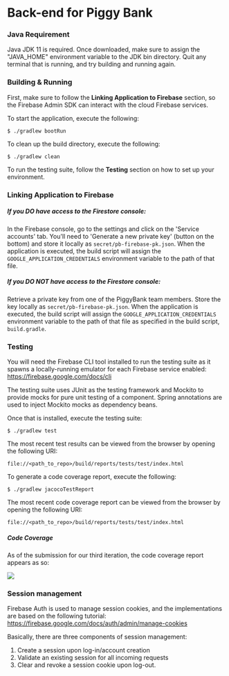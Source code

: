# Back-end for Piggy Bank

### Java Requirement

Java JDK 11 is required.
Once downloaded, make sure to assign the "JAVA_HOME" environment variable to the JDK bin directory.
Quit any terminal that is running, and try building and running again.


### Building & Running

First, make sure to follow the **Linking Application to Firebase** section, so the Firebase Admin SDK can interact
with the cloud Firebase services.

To start the application, execute the following:

`$ ./gradlew bootRun`

To clean up the build directory, execute the following:

`$ ./gradlew clean`

To run the testing suite, follow the **Testing** section on how to set up your environment.


### Linking Application to Firebase

##### If you DO have access to the Firestore console:
In the Firebase console, go to the settings and click on the 'Service accounts' tab. You'll need to 'Generate a new
private key' (button on the bottom) and store it locally as `secret/pb-firebase-pk.json`. When the application is executed,
the build script will assign the `GOOGLE_APPLICATION_CREDENTIALS` environment variable to the path of that file.

##### If you DO NOT have access to the Firestore console:
Retrieve a private key from one of the PiggyBank team members. Store the key locally as `secret/pb-firebase-pk.json`.
When the application is executed, the build script will assign the `GOOGLE_APPLICATION_CREDENTIALS` environment variable
to the path of that file as specified in the build script, `build.gradle`.


### Testing

You will need the Firebase CLI tool installed to run the testing suite as it spawns a locally-running
emulator for each Firebase service enabled: https://firebase.google.com/docs/cli

The testing suite uses JUnit as the testing framework and Mockito to provide mocks for pure unit testing
of a component. Spring annotations are used to inject Mockito mocks as dependency beans.

Once that is installed, execute the testing suite:

`$ ./gradlew test`

The most recent test results can be viewed from the browser by opening the following URI:

`file://<path_to_repo>/build/reports/tests/test/index.html`

To generate a code coverage report, execute the following:

`$ ./gradlew jacocoTestReport`

The most recent code coverage report can be viewed from the browser by opening the following URI:

`file://<path_to_repo>/build/reports/tests/test/index.html`


##### Code Coverage

As of the submission for our third iteration, the code coverage report appears as so:

<img src="https://github.com/jbiewer/pb-backend/tree/main/src/test/resources/iter3-jacoco-report.png">


### Session management

Firebase Auth is used to manage session cookies, and the implementations are based on the following tutorial:
https://firebase.google.com/docs/auth/admin/manage-cookies

Basically, there are three components of session management:
1. Create a session upon log-in/account creation
2. Validate an existing session for all incoming requests
3. Clear and revoke a session cookie upon log-out.